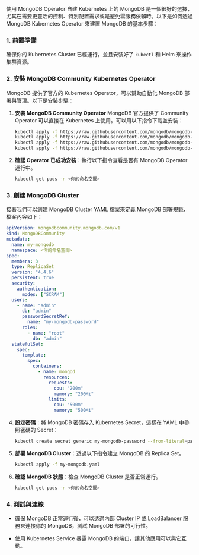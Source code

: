 使用 MongoDB Operator 自建 Kubernetes 上的 MongoDB 是一個很好的選擇，尤其在需要更靈活的控制、特別配置需求或是避免雲服務依賴時。以下是如何透過 MongoDB Kubernetes Operator 來建置 MongoDB 的基本步驟：

### 1. 前置準備
確保你的 Kubernetes Cluster 已經運行，並且安裝好了 `kubectl` 和 Helm 來操作集群資源。

### 2. 安裝 MongoDB Community Kubernetes Operator
MongoDB 提供了官方的 Kubernetes Operator，可以幫助自動化 MongoDB 部署與管理。以下是安裝步驟：

1. **安裝 MongoDB Community Operator**
   MongoDB 官方提供了 Community Operator 可以直接在 Kubernetes 上使用。可以用以下指令下載並安裝：

   ```bash
   kubectl apply -f https://raw.githubusercontent.com/mongodb/mongodb-kubernetes-operator/master/config/crd/bases/mongodbcommunity.mongodb.com_mongodbcommunity.yaml
   kubectl apply -f https://raw.githubusercontent.com/mongodb/mongodb-kubernetes-operator/master/config/rbac/role.yaml
   kubectl apply -f https://raw.githubusercontent.com/mongodb/mongodb-kubernetes-operator/master/config/rbac/role_binding.yaml
   kubectl apply -f https://raw.githubusercontent.com/mongodb/mongodb-kubernetes-operator/master/config/manager/manager.yaml
   ```

2. **確認 Operator 已成功安裝**：執行以下指令查看是否有 MongoDB Operator 運行中。
   ```bash
   kubectl get pods -n <你的命名空間>
   ```

### 3. 創建 MongoDB Cluster
接著我們可以創建 MongoDB Cluster YAML 檔案來定義 MongoDB 部署規範，檔案內容如下：

```yaml
apiVersion: mongodbcommunity.mongodb.com/v1
kind: MongoDBCommunity
metadata:
  name: my-mongodb
  namespace: <你的命名空間>
spec:
  members: 3
  type: ReplicaSet
  version: "4.4.6"
  persistent: true
  security:
    authentication:
      modes: ["SCRAM"]
  users:
    - name: "admin"
      db: "admin"
      passwordSecretRef:
        name: "my-mongodb-password"
      roles:
        - name: "root"
          db: "admin"
  statefulSet:
    spec:
      template:
        spec:
          containers:
            - name: mongod
              resources:
                requests:
                  cpu: "200m"
                  memory: "200Mi"
                limits:
                  cpu: "500m"
                  memory: "500Mi"
```

4. **設定密碼**：將 MongoDB 密碼存入 Kubernetes Secret，這樣在 YAML 中參照密碼的 Secret：
   ```bash
   kubectl create secret generic my-mongodb-password --from-literal=password='<你的密碼>' -n <你的命名空間>
   ```

5. **部署 MongoDB Cluster**：透過以下指令建立 MongoDB 的 Replica Set。
   ```bash
   kubectl apply -f my-mongodb.yaml
   ```

6. **確認 MongoDB 狀態**：檢查 MongoDB Cluster 是否正常運行。
   ```bash
   kubectl get pods -n <你的命名空間>
   ```

### 4. 測試與連線
- 確保 MongoDB 正常運行後，可以透過內部 Cluster IP 或 LoadBalancer 服務來連接你的 MongoDB，測試 MongoDB 部署的可行性。
  
- 使用 Kubernetes Service 暴露 MongoDB 的端口，讓其他應用可以與它互動。